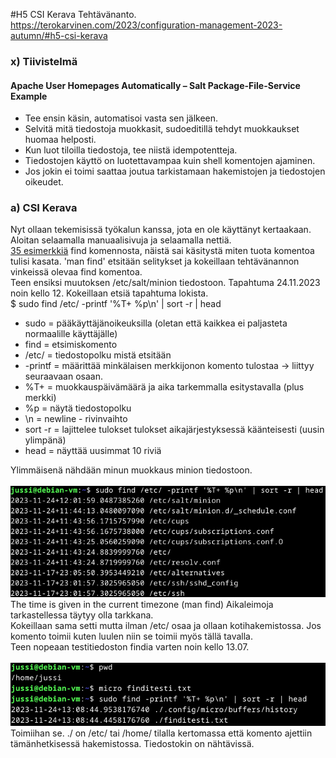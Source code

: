 #H5 CSI Kerava
Tehtävänanto. https://terokarvinen.com/2023/configuration-management-2023-autumn/#h5-csi-kerava
### x) Tiivistelmä
#### Apache User Homepages Automatically – Salt Package-File-Service Example
- Tee ensin käsin, automatisoi vasta sen jälkeen.
- Selvitä mitä tiedostoja muokkasit, sudoeditillä tehdyt muokkaukset huomaa helposti.
- Kun luot tiloilla tiedostoja, tee niistä idempotentteja.
- Tiedostojen käyttö on luotettavampaa kuin shell komentojen ajaminen.
- Jos jokin ei toimi saattaa joutua tarkistamaan hakemistojen ja tiedostojen oikeudet.
### a) CSI Kerava
Nyt ollaan tekemisissä työkalun kanssa, jota en ole käyttänyt kertaakaan. Aloitan selaamalla manuaalisivuja ja selaamalla nettiä. <br>
<a href="https://www.tecmint.com/35-practical-examples-of-linux-find-command/">35 esimerkkiä</a> find komennosta, näistä sai käsitystä miten tuota komentoa tulisi kasata. 'man find' etsitään selitykset ja kokeillaan tehtävänannon vinkeissä olevaa find komentoa. <br>
Teen ensiksi muutoksen /etc/salt/minion tiedostoon. Tapahtuma 24.11.2023 noin kello 12. Kokeillaan etsiä tapahtuma lokista.<br>
$ sudo find /etc/ -printf '%T+ %p\n' | sort -r | head
- sudo = pääkäyttäjänoikeuksilla (oletan että kaikkea ei paljasteta normaalille käyttäjälle)
- find = etsimiskomento
- /etc/ = tiedostopolku mistä etsitään
- -printf = määrittää minkälaisen merkkijonon komento tulostaa -> liittyy seuraavaan osaan.
- %T+ = muokkauspäivämäärä ja aika tarkemmalla esitystavalla (plus merkki)
- %p = näytä tiedostopolku
- \n = newline - rivinvaihto
- sort -r = lajittelee tulokset tulokset aikajärjestyksessä käänteisesti (uusin ylimpänä)
- head = näyttää uusimmat 10 riviä

Ylimmäisenä nähdään minun muokkaus minion tiedostoon.  <br>
<br>
![Description](find.png)
<br>
The time is given in the current timezone (man find) Aikaleimoja tarkastellessa täytyy olla tarkkana. <br>
Kokeillaan sama setti mutta ilman /etc/ osaa ja ollaan kotihakemistossa. Jos komento toimii kuten luulen niin se toimii myös tällä tavalla. <br>
Teen nopeaan testitiedoston findia varten noin kello 13.07. <br>
<br>
![Description](find2.png)
<br>
Toimiihan se. ./ on /etc/ tai /home/ tilalla kertomassa että komento ajettiin tämänhetkisessä hakemistossa. Tiedostokin on nähtävissä.<br>
